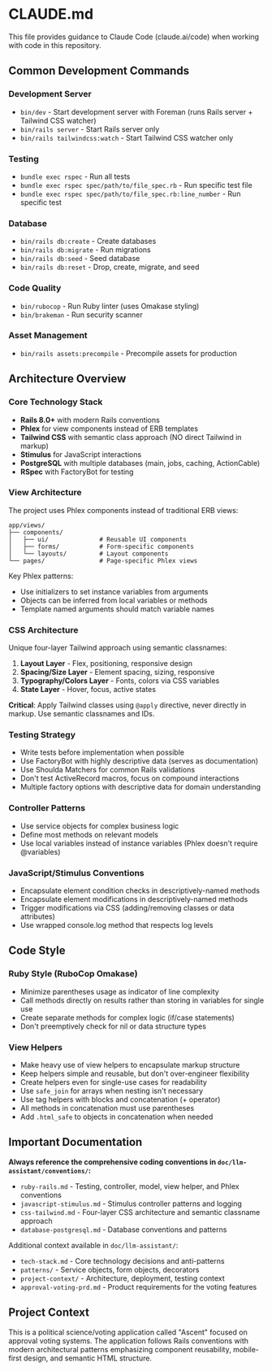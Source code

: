 # CLAUDE.md

This file provides guidance to Claude Code (claude.ai/code) when working with code in this repository.

## Common Development Commands

### Development Server
- `bin/dev` - Start development server with Foreman (runs Rails server + Tailwind CSS watcher)
- `bin/rails server` - Start Rails server only
- `bin/rails tailwindcss:watch` - Start Tailwind CSS watcher only

### Testing
- `bundle exec rspec` - Run all tests
- `bundle exec rspec spec/path/to/file_spec.rb` - Run specific test file
- `bundle exec rspec spec/path/to/file_spec.rb:line_number` - Run specific test

### Database
- `bin/rails db:create` - Create databases
- `bin/rails db:migrate` - Run migrations
- `bin/rails db:seed` - Seed database
- `bin/rails db:reset` - Drop, create, migrate, and seed

### Code Quality
- `bin/rubocop` - Run Ruby linter (uses Omakase styling)
- `bin/brakeman` - Run security scanner

### Asset Management
- `bin/rails assets:precompile` - Precompile assets for production

## Architecture Overview

### Core Technology Stack
- **Rails 8.0+** with modern Rails conventions
- **Phlex** for view components instead of ERB templates
- **Tailwind CSS** with semantic class approach (NO direct Tailwind in markup)
- **Stimulus** for JavaScript interactions
- **PostgreSQL** with multiple databases (main, jobs, caching, ActionCable)
- **RSpec** with FactoryBot for testing

### View Architecture
The project uses Phlex components instead of traditional ERB views:

```
app/views/
├── components/
│   ├── ui/              # Reusable UI components
│   ├── forms/           # Form-specific components
│   └── layouts/         # Layout components
└── pages/               # Page-specific Phlex views
```

Key Phlex patterns:
- Use initializers to set instance variables from arguments
- Objects can be inferred from local variables or methods
- Template named arguments should match variable names

### CSS Architecture
Unique four-layer Tailwind approach using semantic classnames:

1. **Layout Layer** - Flex, positioning, responsive design
2. **Spacing/Size Layer** - Element spacing, sizing, responsive
3. **Typography/Colors Layer** - Fonts, colors via CSS variables
4. **State Layer** - Hover, focus, active states

**Critical**: Apply Tailwind classes using `@apply` directive, never directly in markup. Use semantic classnames and IDs.

### Testing Strategy
- Write tests before implementation when possible
- Use FactoryBot with highly descriptive data (serves as documentation)
- Use Shoulda Matchers for common Rails validations
- Don't test ActiveRecord macros, focus on compound interactions
- Multiple factory options with descriptive data for domain understanding

### Controller Patterns
- Use service objects for complex business logic
- Define most methods on relevant models
- Use local variables instead of instance variables (Phlex doesn't require @variables)

### JavaScript/Stimulus Conventions
- Encapsulate element condition checks in descriptively-named methods
- Encapsulate element modifications in descriptively-named methods  
- Trigger modifications via CSS (adding/removing classes or data attributes)
- Use wrapped console.log method that respects log levels

## Code Style

### Ruby Style (RuboCop Omakase)
- Minimize parentheses usage as indicator of line complexity
- Call methods directly on results rather than storing in variables for single use
- Create separate methods for complex logic (if/case statements)
- Don't preemptively check for nil or data structure types

### View Helpers
- Make heavy use of view helpers to encapsulate markup structure
- Keep helpers simple and reusable, but don't over-engineer flexibility
- Create helpers even for single-use cases for readability
- Use `safe_join` for arrays when nesting isn't necessary
- Use tag helpers with blocks and concatenation (+ operator)
- All methods in concatenation must use parentheses
- Add `.html_safe` to objects in concatenation when needed

## Important Documentation

**Always reference the comprehensive coding conventions in `doc/llm-assistant/conventions/`:**
- `ruby-rails.md` - Testing, controller, model, view helper, and Phlex conventions
- `javascript-stimulus.md` - Stimulus controller patterns and logging
- `css-tailwind.md` - Four-layer CSS architecture and semantic classname approach
- `database-postgresql.md` - Database conventions and patterns

Additional context available in `doc/llm-assistant/`:
- `tech-stack.md` - Core technology decisions and anti-patterns
- `patterns/` - Service objects, form objects, decorators
- `project-context/` - Architecture, deployment, testing context
- `approval-voting-prd.md` - Product requirements for the voting features

## Project Context

This is a political science/voting application called "Ascent" focused on approval voting systems. The application follows Rails conventions with modern architectural patterns emphasizing component reusability, mobile-first design, and semantic HTML structure.